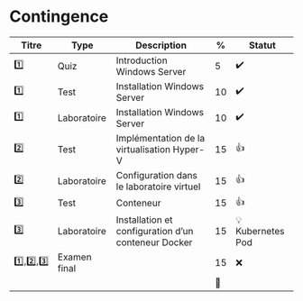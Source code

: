 # Contingence


| Titre | Type        | Description                                         | % | Statut           |
|-------|-------------|-----------------------------------------------------|---|------------------|
| :one: | Quiz        | Introduction Windows Server                         |  5|:heavy_check_mark:|
| :one: | Test        | Installation Windows Server                         | 10|:heavy_check_mark:|
| :one: | Laboratoire | Installation Windows Server                         | 10|:heavy_check_mark:|
| :two: | Test        | Implémentation de la virtualisation Hyper-V         | 15|:+1:|
| :two: | Laboratoire | Configuration dans le laboratoire virtuel           | 15|:+1:|
|:three:| Test        | Conteneur                                           | 15|:+1:|
|:three:| Laboratoire | Installation et configuration d’un conteneur Docker | 15|:bulb: Kubernetes Pod|
|:one:,:two:,:three:| Examen final        |                                        | 15|:x:|
|       |             |                                                     |:100:|                 |

